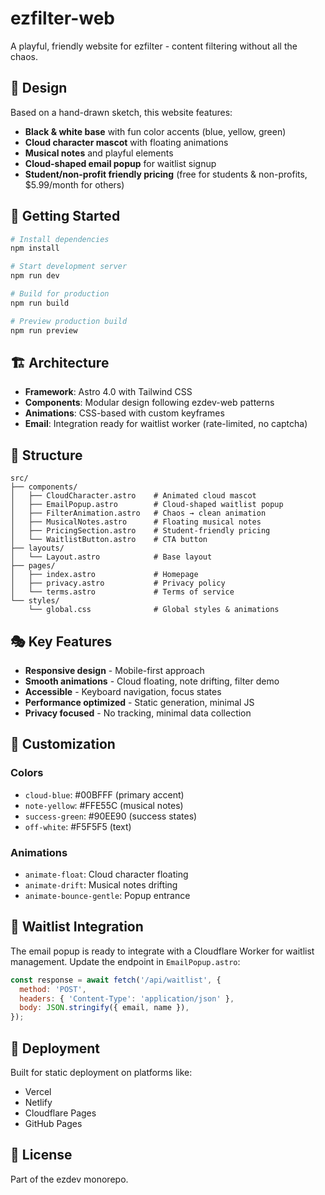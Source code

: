# ezfilter-web

A playful, friendly website for ezfilter - content filtering without all the chaos.

## 🎨 Design

Based on a hand-drawn sketch, this website features:
- **Black & white base** with fun color accents (blue, yellow, green)
- **Cloud character mascot** with floating animations
- **Musical notes** and playful elements
- **Cloud-shaped email popup** for waitlist signup
- **Student/non-profit friendly pricing** (free for students & non-profits, $5.99/month for others)

## 🚀 Getting Started

```bash
# Install dependencies
npm install

# Start development server
npm run dev

# Build for production
npm run build

# Preview production build
npm run preview
```

## 🏗️ Architecture

- **Framework**: Astro 4.0 with Tailwind CSS
- **Components**: Modular design following ezdev-web patterns
- **Animations**: CSS-based with custom keyframes
- **Email**: Integration ready for waitlist worker (rate-limited, no captcha)

## 📁 Structure

```
src/
├── components/
│   ├── CloudCharacter.astro    # Animated cloud mascot
│   ├── EmailPopup.astro        # Cloud-shaped waitlist popup
│   ├── FilterAnimation.astro   # Chaos → clean animation
│   ├── MusicalNotes.astro      # Floating musical notes
│   ├── PricingSection.astro    # Student-friendly pricing
│   └── WaitlistButton.astro    # CTA button
├── layouts/
│   └── Layout.astro            # Base layout
├── pages/
│   ├── index.astro             # Homepage
│   ├── privacy.astro           # Privacy policy
│   └── terms.astro             # Terms of service
└── styles/
    └── global.css              # Global styles & animations
```

## 🎭 Key Features

- **Responsive design** - Mobile-first approach
- **Smooth animations** - Cloud floating, note drifting, filter demo
- **Accessible** - Keyboard navigation, focus states
- **Performance optimized** - Static generation, minimal JS
- **Privacy focused** - No tracking, minimal data collection

## 🔧 Customization

### Colors
- `cloud-blue`: #00BFFF (primary accent)
- `note-yellow`: #FFE55C (musical notes)
- `success-green`: #90EE90 (success states)
- `off-white`: #F5F5F5 (text)

### Animations
- `animate-float`: Cloud character floating
- `animate-drift`: Musical notes drifting
- `animate-bounce-gentle`: Popup entrance

## 📧 Waitlist Integration

The email popup is ready to integrate with a Cloudflare Worker for waitlist management. Update the endpoint in `EmailPopup.astro`:

```javascript
const response = await fetch('/api/waitlist', {
  method: 'POST',
  headers: { 'Content-Type': 'application/json' },
  body: JSON.stringify({ email, name }),
});
```

## 🚀 Deployment

Built for static deployment on platforms like:
- Vercel
- Netlify
- Cloudflare Pages
- GitHub Pages

## 📝 License

Part of the ezdev monorepo.